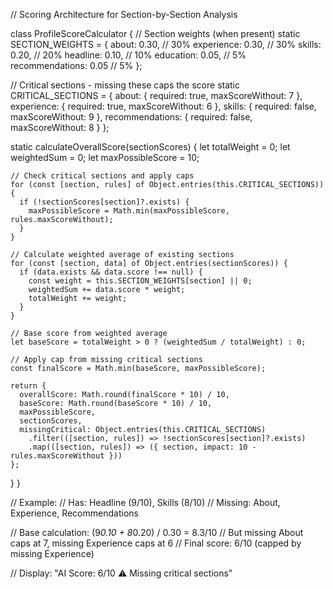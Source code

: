 // Scoring Architecture for Section-by-Section Analysis

class ProfileScoreCalculator {
  // Section weights (when present)
  static SECTION_WEIGHTS = {
    about: 0.30,      // 30%
    experience: 0.30, // 30%
    skills: 0.20,     // 20%
    headline: 0.10,   // 10%
    education: 0.05,  // 5%
    recommendations: 0.05 // 5%
  };
  
  // Critical sections - missing these caps the score
  static CRITICAL_SECTIONS = {
    about: { required: true, maxScoreWithout: 7 },
    experience: { required: true, maxScoreWithout: 6 },
    skills: { required: false, maxScoreWithout: 9 },
    recommendations: { required: false, maxScoreWithout: 8 }
  };
  
  static calculateOverallScore(sectionScores) {
    let totalWeight = 0;
    let weightedSum = 0;
    let maxPossibleScore = 10;
    
    // Check critical sections and apply caps
    for (const [section, rules] of Object.entries(this.CRITICAL_SECTIONS)) {
      if (!sectionScores[section]?.exists) {
        maxPossibleScore = Math.min(maxPossibleScore, rules.maxScoreWithout);
      }
    }
    
    // Calculate weighted average of existing sections
    for (const [section, data] of Object.entries(sectionScores)) {
      if (data.exists && data.score !== null) {
        const weight = this.SECTION_WEIGHTS[section] || 0;
        weightedSum += data.score * weight;
        totalWeight += weight;
      }
    }
    
    // Base score from weighted average
    let baseScore = totalWeight > 0 ? (weightedSum / totalWeight) : 0;
    
    // Apply cap from missing critical sections
    const finalScore = Math.min(baseScore, maxPossibleScore);
    
    return {
      overallScore: Math.round(finalScore * 10) / 10,
      baseScore: Math.round(baseScore * 10) / 10,
      maxPossibleScore,
      sectionScores,
      missingCritical: Object.entries(this.CRITICAL_SECTIONS)
        .filter(([section, rules]) => !sectionScores[section]?.exists)
        .map(([section, rules]) => ({ section, impact: 10 - rules.maxScoreWithout }))
    };
  }
}

// Example:
// Has: Headline (9/10), Skills (8/10)
// Missing: About, Experience, Recommendations

// Base calculation: (9*0.10 + 8*0.20) / 0.30 = 8.3/10
// But missing About caps at 7, missing Experience caps at 6
// Final score: 6/10 (capped by missing Experience)

// Display: "AI Score: 6/10 ⚠️ Missing critical sections"